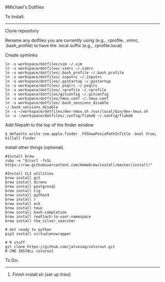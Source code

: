 #Michael's Dotfiles

To Install:
___________________

Clone repository

Rename any dotfiles you are currently using (e.g., .rprofile, .vimrc, .bash_profile) to have the .local suffix (e.g., .rprofile.local)

Create symlinks

```
ln -s workspace/dotfiles/vim ~/.vim
ln -s workspace/dotfiles/.vimrc ~/.vimrc
ln -s workspace/dotfiles/.bash_profile ~/.bash_profile
ln -s workspace/dotfiles/.inputrc ~/.inputrc
ln -s workspace/dotfiles/.pystartup ~/.pystartup
ln -s workspace/dotfiles/.psqlrc ~/.psqlrc
ln -s workspace/dotfiles/.rprofile ~/.rprofile
ln -s workspace/dotfiles/gitconfig ~/.gitconfig
ln -s workspace/dotfiles/tmux.conf ~/.tmux.conf
ln -s workspace/dotfiles/.bash_sessions_disable ~/.bash_sessions_disable
ln -s ~/workspace/dotfiles/dev-tmux.sh /usr/local/bin/dev-tmux.sh
ln -s ~/workspace/dotfiles/.config/flake8 ~/.config/flake8
```

Add filepath to the top of the finder window
```
$ defaults write com.apple.finder _FXShowPosixPathInTitle -bool true; killall Finder
```

Install other things (optional).
```
#Install brew
ruby -e "$(curl -fsSL https://raw.githubusercontent.com/Homebrew/install/master/install)"

#Install CLI utilities
brew install git
brew install direnv
brew install postgresql
brew install tig
brew install python3
brew install r
brew install ack
brew install tmux
brew install bash-completion
brew install reattach-to-user-namespace
brew install the_silver_searcher

# Get ready to python 
pip3 install virtualenvwrapper

# R stuff
git clone https://github.com/jalvesaq/colorout.git
R CMD INSTALL colorout
```



To Do:
___________________

1. Finish install.sh (set up links)
